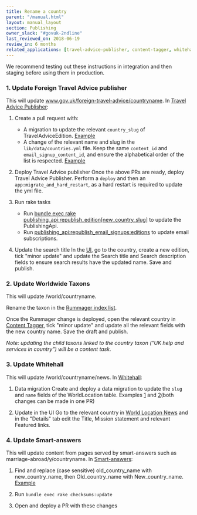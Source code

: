 ```yaml
---
title: Rename a country
parent: "/manual.html"
layout: manual_layout
section: Publishing
owner_slack: "#govuk-2ndline"
last_reviewed_on: 2018-06-19
review_in: 6 months
related_applications: [travel-advice-publisher, content-tagger, whitehall]
---
```


We recommend testing out these instructions in integration and then staging before using them in production.

### 1. Update Foreign Travel Advice publisher

This will update www.gov.uk/foreign-travel-advice/countryname. In [Travel Advice Publisher](https://github.com/alphagov/travel-advice-publisher):

1. Create a pull request with:
    * A migration to update the relevant `country_slug` of TravelAdviceEdition. [Example](https://github.com/alphagov/travel-advice-publisher/pull/346/commits/b28ff7b4eae96543324f61be700dca32f1ffdba5)
    * A change of the relevant name and slug in the `lib/data/countries.yml` file. Keep the same `content_id` and `email_signup_content_id`, and ensure the alphabetical order of the list is respected. [Example](https://github.com/alphagov/travel-advice-publisher/pull/346/commits/3eb10a8519638850760698992dd1f6467b041ab0)

2. Deploy Travel Advice publisher
Once the above PRs are ready, deploy Travel Advice Publisher. Perform a `deploy` and then an `app:migrate_and_hard_restart`, as a hard restart is required to update the yml file.

3. Run rake tasks
    * Run [bundle exec rake publishing_api:republish_edition[new_country_slug]](https://deploy.integration.publishing.service.gov.uk/job/run-rake-task/parambuild/?TARGET_APPLICATION=travel-advice-publisher&MACHINE_CLASS=backend&RAKE_TASK=publishing_api:republish_edition[new_country_slug]) to update the PublishingApi.
    * Run [publishing_api:republish_email_signups:editions](https://deploy.integration.publishing.service.gov.uk/job/run-rake-task/parambuild/?TARGET_APPLICATION=travel-advice-publisher&MACHINE_CLASS=backend&RAKE_TASK=publishing_api:republish_email_signups:editions) to update email subscriptions.

4. Update the search title
In the [UI](https://travel-advice-publisher.integration.publishing.service.gov.uk/admin), go to the country, create a new edition, tick "minor update" and update the Search title and Search description fields to ensure search results have the updated name. Save and publish.

### 2. Update Worldwide Taxons

This will update /world/countryname.

Rename the taxon in the [Rummager index list](https://github.com/alphagov/rummager/blob/master/config/govuk_index/migrated_formats.yaml#L51-L277).

Once the Rummager change is deployed, open the relevant country in [Content Tagger](https://content-tagger.integration.publishing.service.gov.uk/), tick "minor update" and update all the relevant fields with the new country name. Save the draft and publish.

_Note: updating the child taxons linked to the country taxon ("UK help and services in country") will be a content task._

### 3. Update Whitehall

This will update /world/countryname/news. In [Whitehall](https://github.com/alphagov/whitehall):

1. Data migration
Create and deploy a data migration to update the `slug` and `name` fields of the WorldLocation table. Examples [1](https://github.com/alphagov/whitehall/pull/2776/files) and [2](https://github.com/alphagov/whitehall/pull/3359)(both changes can be made in one PR)

2. Update in the UI
Go to the relevant country in [World Location News](https://whitehall-admin.integration.publishing.service.gov.uk/government/admin/world_locations) and in the "Details" tab edit the Title, Mission statement and relevant Featured links.

### 4. Update Smart-answers

This will update content from pages served by smart-answers such as marriage-abroad/y/countryname. In [Smart-answers](https://github.com/alphagov/smart-answers):

1. Find and replace (case sensitive) old_country_name with new_country_name, then Old_country_name with New_country_name. [Example](https://github.com/alphagov/smart-answers/pull/3567/commits/cd3f693c3bfb6b5a73c11b582a4dc89f02c6e2f6)

2. Run `bundle exec rake checksums:update`

3. Open and deploy a PR with these changes
